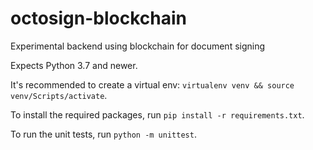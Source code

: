 # octosign-blockchain
Experimental backend using blockchain for document signing

Expects Python 3.7 and newer.

It's recommended to create a virtual env: `virtualenv venv && source venv/Scripts/activate`.

To install the required packages, run `pip install -r requirements.txt`.

To run the unit tests, run `python -m unittest`.
